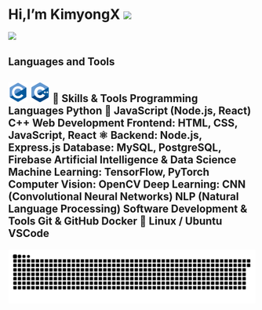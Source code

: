 <h1> Hi,I’m KimyongX <img src="https://media.giphy.com/media/mGcNjsfWAjY5AEZNw6/giphy.gif" width="50"></h1>
<img src="https://media.giphy.com/media/WUlplcMpOCEmTGBtBW/giphy.gif" width="250">
<h2> Languages and Tools <h2> 
<p align="left"> 
<a> <img src="https://github.com/devicons/devicon/blob/master/icons/c/c-original.svg" alt="c" width="40" height="40"/> </a>  
<a> <img src="https://github.com/devicons/devicon/blob/master/icons/cplusplus/cplusplus-original.svg" alt="C++" width="40" height="40"/> 
  🔧 Skills & Tools
Programming Languages
Python 🐍
JavaScript (Node.js, React)
C++
Web Development
Frontend: HTML, CSS, JavaScript, React ⚛️
Backend: Node.js, Express.js
Database: MySQL, PostgreSQL, Firebase
Artificial Intelligence & Data Science
Machine Learning: TensorFlow, PyTorch
Computer Vision: OpenCV
Deep Learning: CNN (Convolutional Neural Networks)
NLP (Natural Language Processing)
Software Development & Tools
Git & GitHub
Docker 🐳
Linux / Ubuntu
VSCode

</p>

![snake gif](https://github.com/TekyaygilFethi/TekyaygilFethi/blob/output/github-contribution-grid-snake.svg)
